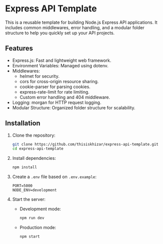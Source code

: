 
# Express API Template

This is a reusable template for building Node.js Express API applications. It includes common middlewares, error handling, and a modular folder structure to help you quickly set up your API projects.


## Features

- Express.js: Fast and lightweight web framework.
- Environment Variables: Managed using dotenv.
- Middlewares:
	- helmet for security.
	- cors for cross-origin resource sharing.
	- cookie-parser for parsing cookies.
	- express-rate-limit for rate limiting.
	- Custom error handling and 404 middleware.
- Logging: morgan for HTTP request logging.
- Modular Structure: Organized folder structure for scalability.


## Installation

1. Clone the repository:

   ```bash
   git clone https://github.com/thisiskhizar/express-api-template.git
   cd express-api-template
   ```

2. Install dependencies:

   ```bash
   npm install
   ```

3. Create a `.env` file based on `.env.example`:

   ```env
   PORT=5000
   NODE_ENV=development
   ```

4. Start the server:

   - Development mode:

     ```bash
     npm run dev
     ```

   - Production mode:

     ```bash
     npm start
     ```
    